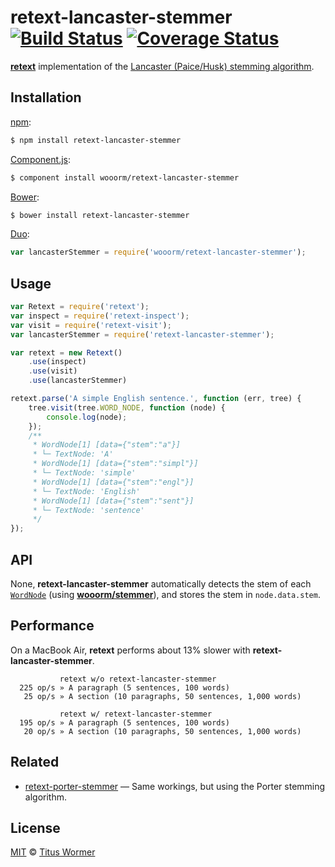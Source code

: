 # retext-lancaster-stemmer [![Build Status](https://img.shields.io/travis/wooorm/retext-lancaster-stemmer.svg?style=flat)](https://travis-ci.org/wooorm/retext-lancaster-stemmer) [![Coverage Status](https://img.shields.io/coveralls/wooorm/retext-lancaster-stemmer.svg?style=flat)](https://coveralls.io/r/wooorm/retext-lancaster-stemmer?branch=master)

**[retext](https://github.com/wooorm/retext)** implementation of the [Lancaster (Paice/Husk) stemming algorithm](http://web.archive.org/web/20140827005744/http://www.comp.lancs.ac.uk/computing/research/stemming/index.htm).

## Installation

[npm](https://docs.npmjs.com/cli/install):

```bash
$ npm install retext-lancaster-stemmer
```

[Component.js](https://github.com/componentjs/component):

```bash
$ component install wooorm/retext-lancaster-stemmer
```

[Bower](http://bower.io/#install-packages):

```bash
$ bower install retext-lancaster-stemmer
```

[Duo](http://duojs.org/#getting-started):

```javascript
var lancasterStemmer = require('wooorm/retext-lancaster-stemmer');
```

## Usage

```javascript
var Retext = require('retext');
var inspect = require('retext-inspect');
var visit = require('retext-visit');
var lancasterStemmer = require('retext-lancaster-stemmer');

var retext = new Retext()
    .use(inspect)
    .use(visit)
    .use(lancasterStemmer)

retext.parse('A simple English sentence.', function (err, tree) {
    tree.visit(tree.WORD_NODE, function (node) {
        console.log(node);
    });
    /**
     * WordNode[1] [data={"stem":"a"}]
     * └─ TextNode: 'A'
     * WordNode[1] [data={"stem":"simpl"}]
     * └─ TextNode: 'simple'
     * WordNode[1] [data={"stem":"engl"}]
     * └─ TextNode: 'English'
     * WordNode[1] [data={"stem":"sent"}]
     * └─ TextNode: 'sentence'
     */
});
```

## API

None, **retext-lancaster-stemmer** automatically detects the stem of each [`WordNode`](https://github.com/wooorm/textom#textomwordnode-nlcstwordnode) (using **[wooorm/stemmer](https://github.com/wooorm/lancaster-stemmer)**), and stores the stem in `node.data.stem`.

## Performance

On a MacBook Air, **retext** performs about 13% slower with **retext-lancaster-stemmer**.

```text
           retext w/o retext-lancaster-stemmer
  225 op/s » A paragraph (5 sentences, 100 words)
   25 op/s » A section (10 paragraphs, 50 sentences, 1,000 words)

           retext w/ retext-lancaster-stemmer
  195 op/s » A paragraph (5 sentences, 100 words)
   20 op/s » A section (10 paragraphs, 50 sentences, 1,000 words)
```

## Related

- [retext-porter-stemmer](https://github.com/wooorm/retext-porter-stemmer) — Same workings, but using the Porter stemming algorithm.

## License

[MIT](LICENSE) © [Titus Wormer](http://wooorm.com)
